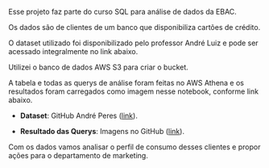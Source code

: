 Esse projeto faz parte do curso SQL para análise de dados da EBAC. 

Os dados são de clientes de um banco que disponibiliza cartões de crédito.

O dataset utilizado foi disponibilizado pelo professor André Luiz e pode ser acessado integralmente no link abaixo.

Utilizei o banco de dados AWS S3 para criar o bucket.

A tabela e todas as querys de análise foram feitas no AWS Athena e os resultados foram carregados como imagem nesse notebook, conforme link abaixo.

 - **Dataset**: GitHub André Peres ([link](https://github.com/andre-marcos-perez/ebac-course-utils/tree/main/dataset)).

  - **Resultado das Querys**: Imagens no GitHub ([link](https://github.com/joaolucascv/sqlebac-img.git)).


Com os dados vamos analisar o perfil de consumo desses clientes e propor ações para o departamento de marketing.
